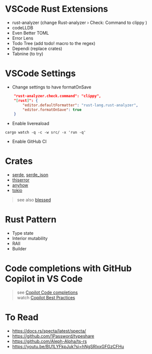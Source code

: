 # VSCode Rust Extensions
- rust-analyzer (change Rust-analyzer › Check: Command to clippy )
- codeLLDB
- Even Better TOML
- Error Lens
- Todo Tree  (add todo! macro to the regex)
- Dependi (replace crates)
- Tabnine (to try)

# VSCode Settings
- Change settings to have formatOnSave
```json
    "rust-analyzer.check.command": "clippy",
    "[rust]": {
        "editor.defaultFormatter": "rust-lang.rust-analyzer", 
        "editor.formatOnSave": true 
    }   
```

- Enable livereaload
```
cargo watch -q -c -w src/ -x 'run -q'
```

- Enable GitHub CI


# Crates
- [serde](https://serde.rs/), [serde_json](https://github.com/serde-rs/json)
- [thiserror](https://github.com/dtolnay/thiserror)
- [anyhow](https://github.com/dtolnay/anyhow)
- [tokio](https://tokio.rs/)  
> see also [blessed](https://blessed.rs/crates)

# Rust Pattern
- Type state
- Interior mutability
- RAII 
- Builder


# Code completions with GitHub Copilot in VS Code
> see [Copilot Code completions](https://code.visualstudio.com/docs/copilot/ai-powered-suggestions)  
> watch [Copilot Best Practices](https://www.youtube.com/watch?v=2q0BoioYSxQ&t=90s)


# To Read
- https://docs.rs/specta/latest/specta/
- https://github.com/1Password/typeshare
- https://github.com/Aleph-Alpha/ts-rs
- https://youtu.be/BU1LYFkpJuk?si=hNgSRlxxGFGzCFHu





